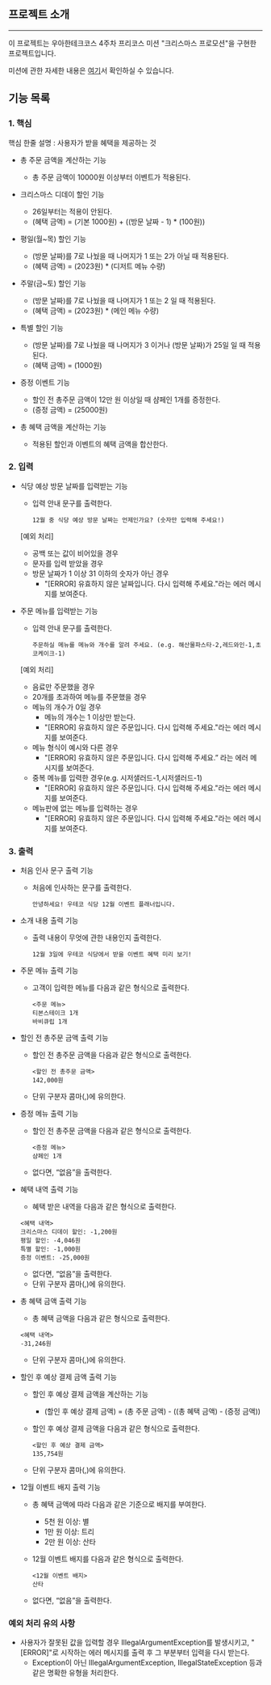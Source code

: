 ## 프로젝트 소개

---

이 프로젝트는 우아한테크코스 4주차 프리코스 미션 "크리스마스 프로모션"을 구현한 프로젝트입니다.

미션에 관한 자세한 내용은 [여기](https://github.com/woowacourse-precourse/java-christmas-6#%EC%9D%B4%EB%B2%A4%ED%8A%B8-%EB%AA%A9%ED%91%9C)서 확인하실 수 있습니다.

## 기능 목록

### 1. **핵심**

핵심 한줄 설명 : 사용자가 받을 혜택을 제공하는 것

- 총 주문 금액을 계산하는 기능
    - 총 주문 금액이 10000원 이상부터 이벤트가 적용된다.


- 크리스마스 디데이 할인 기능
    - 26일부터는 적용이 안된다.
    - (혜택 금액) = (기본 1000원) + ((방문 날짜 - 1) * (100원))


- 평일(월~목) 할인 기능
    - (방문 날짜)를 7로 나눴을 때 나머지가 1 또는 2가 아닐 때 적용된다.
    - (혜택 금액) = (2023원) * (디저트 메뉴 수량)


- 주말(금~토) 할인 기능
    - (방문 날짜)를 7로 나눴을 때 나머지가 1 또는 2 일 때 적용된다.
    - (혜택 금액) = (2023원) * (메인 메뉴 수량)


- 특별 할인 기능
    - (방문 날짜)를 7로 나눴을 때 나머지가 3 이거나 (방문 날짜)가 25일 일 때 적용된다.
    - (혜택 금액) = (1000원)


- 증정 이벤트 기능
    - 할인 전 총주문 금액이 12만 원 이상일 때 샴페인 1개를 증정한다.
    - (증정 금액) = (25000원)


- 총 혜택 금액을 계산하는 기능
    - 적용된 할인과 이벤트의 혜택 금액을 합산한다.

### 2. **입력**

- 식당 예상 방문 날짜를 입력받는 기능
    - 입력 안내 문구를 출력한다.

        ```
        12월 중 식당 예상 방문 날짜는 언제인가요? (숫자만 입력해 주세요!)
        ```

    [예외 처리]
    
    - 공백 또는 값이 비어있을 경우
    - 문자를 입력 받았을 경우
    - 방문 날짜가 1 이상 31 이하의 숫자가 아닌 경우
        - "[ERROR] 유효하지 않은 날짜입니다. 다시 입력해 주세요."라는 에러 메시지를 보여준다.


- 주문 메뉴를 입력받는 기능
    - 입력 안내 문구를 출력한다.

        ```
        주문하실 메뉴를 메뉴와 개수를 알려 주세요. (e.g. 해산물파스타-2,레드와인-1,초코케이크-1)
        ```

    [예외 처리]
    
    - 음료만 주문했을 경우
    - 20개를 초과하여 메뉴를 주문했을 경우
    - 메뉴의 개수가 0일 경우
        - 메뉴의 개수는 1 이상만 받는다.
        - "[ERROR] 유효하지 않은 주문입니다. 다시 입력해 주세요."라는 에러 메시지를 보여준다.
    - 메뉴 형식이 예시와 다른 경우
        - "[ERROR] 유효하지 않은 주문입니다. 다시 입력해 주세요.” 라는 에러 메시지를 보여준다.
    - 중복 메뉴를 입력한 경우(e.g. 시저샐러드-1,시저샐러드-1)
        - "[ERROR] 유효하지 않은 주문입니다. 다시 입력해 주세요."라는 에러 메시지를 보여준다.
    - 메뉴판에 없는 메뉴를 입력하는 경우
        - "[ERROR] 유효하지 않은 주문입니다. 다시 입력해 주세요."라는 에러 메시지를 보여준다.
      

### 3. **출력**

- 처음 인사 문구 출력 기능
  - 처음에 인사하는 문구를 출력한다.

      ```
      안녕하세요! 우테코 식당 12월 이벤트 플래너입니다.
      ```

- 소개 내용 출력 기능
    - 출력 내용이 무엇에 관한 내용인지 출력한다.

        ```
        12월 3일에 우테코 식당에서 받을 이벤트 혜택 미리 보기!
        ```

- 주문 메뉴 출력 기능
    - 고객이 입력한 메뉴를 다음과 같은 형식으로 출력한다.

        ```
        <주문 메뉴>
        티본스테이크 1개
        바비큐립 1개
        ```

- 할인 전 총주문 금액 출력 기능
    - 할인 전 총주문 금액을 다음과 같은 형식으로 출력한다.

        ```
        <할인 전 총주문 금액>
        142,000원
        ```

    - 단위 구분자 콤마(,)에 유의한다.


- 증정 메뉴 출력 기능
    - 할인 전 총주문 금액을 다음과 같은 형식으로 출력한다.

        ```
        <증정 메뉴>
        샴페인 1개
        ```

    - 없다면, “없음”을 출력한다.


- 혜택 내역 출력 기능
    - 혜택 받은 내역을 다음과 같은 형식으로 출력한다.

    ```
    <혜택 내역>
    크리스마스 디데이 할인: -1,200원
    평일 할인: -4,046원
    특별 할인: -1,000원
    증정 이벤트: -25,000원
    ```

    - 없다면, “없음”을 출력한다.
    - 단위 구분자 콤마(,)에 유의한다.


- 총 혜택 금액 출력 기능
    - 총 혜택 금액을 다음과 같은 형식으로 출력한다.

    ```
    <혜택 내역>
    -31,246원
    ```

    - 단위 구분자 콤마(,)에 유의한다.


- 할인 후 예상 결제 금액 출력 기능
  - 할인 후 예상 결제 금액을 계산하는 기능
      - (할인 후 예상 결제 금액) = (총 주문 금액) - ((총 혜택 금액) - (증정 금액))
  - 할인 후 예상 결제 금액을 다음과 같은 형식으로 출력한다.

    ```
    <할인 후 예상 결제 금액>
    135,754원
    ```

  - 단위 구분자 콤마(,)에 유의한다.


- 12월 이벤트 배지 출력 기능 
  - 총 혜택 금액에 따라 다음과 같은 기준으로 배지를 부여한다.
      - 5천 원 이상: 별
      - 1만 원 이상: 트리
      - 2만 원 이상: 산타
  - 12월 이벤트 배지를 다음과 같은 형식으로 출력한다.

    ```
    <12월 이벤트 배지>
    산타
    ```
    
  - 없다면, “없음”을 출력한다.

### 예외 처리 유의 사항

- 사용자가 잘못된 값을 입력할 경우 IllegalArgumentException를 발생시키고, "[ERROR]"로 시작하는 에러 메시지를 출력 후 그 부분부터 입력을 다시 받는다.
    - Exception이 아닌 IllegalArgumentException, IllegalStateException 등과 같은 명확한 유형을 처리한다.